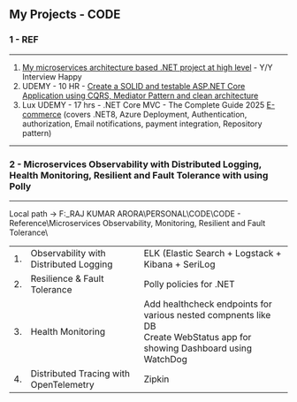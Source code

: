 ## My Projects - CODE

### 1 - REF
-----------------------------------------------------
1. [My microservices architecture based .NET project at high level](https://www.youtube.com/watch?v=SGq0687pvGQ) - Y/Y Interview Happy
2. UDEMY - 10 HR - [Create a SOLID and testable ASP.NET Core Application using CQRS, Mediator Pattern and clean architecture](https://www.udemy.com/course/aspnet-core-solid-and-clean-architecture-net-5-and-up)
3. Lux UDEMY - 17 hrs - .NET Core MVC - The Complete Guide 2025 [E-commerce](https://luxoft.udemy.com/course/complete-aspnet-core-21-course/)
   (covers .NET8, Azure Deployment, Authentication, authorization, Email notifications, payment integration, Repository pattern)

------------------------------------------

### 2 - Microservices Observability with Distributed Logging, Health Monitoring, Resilient and Fault Tolerance with using Polly
-----------------------------------------------------

Local path -> F:\_RAJ KUMAR ARORA\PERSONAL\CODE\CODE - Reference\Microservices Observability, Monitoring, Resilient and Fault Tolerance\


| | | |
| - | - | - |
| 1. | Observability with Distributed Logging | ELK (Elastic Search + Logstack + Kibana + SeriLog |
| 2. | Resilience & Fault Tolerance | Polly policies for .NET |
| 3. | Health Monitoring | Add healthcheck endpoints for various nested compnents like DB </br> Create WebStatus app for showing Dashboard using WatchDog |
| 4. | Distributed Tracing with OpenTelemetry | Zipkin | 

